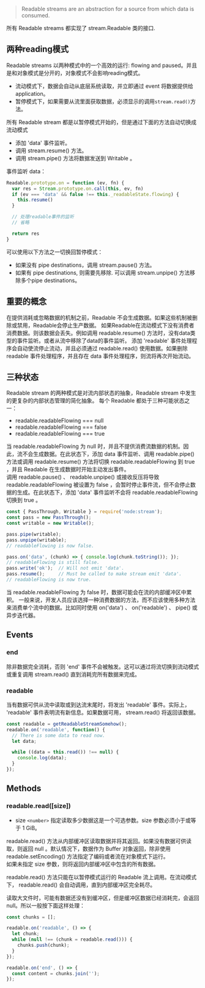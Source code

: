 > Readable streams are an abstraction for a source from which data is consumed.



所有 Readable streams 都实现了 stream.Readable 类的接口.



## 两种reading模式



Readable streams 以两种模式中的一个高效的运行: flowing and paused。并且是和对象模式是分开的，对象模式不会影响reading模式。

- 流动模式下，数据会自动从底层系统读取，并立即通过 event 将数据提供给application。
- 暂停模式下，如果需要从流里面获取数据，必须显示的调用`stream.read()`方法。

所有 Readable stream 都是以暂停模式开始的，但是通过下面的方法自动切换成流动模式

- 添加 'data' 事件监听。
- 调用 stream.resume() 方法。
- 调用 stream.pipe() 方法将数据发送到 Writable 。

事件监听 data：

```javascript
Readable.prototype.on = function (ev, fn) {
  var res = Stream.prototype.on.call(this, ev, fn)
  if (ev === 'data' && false !== this._readableState.flowing) {
    this.resume()
  }

  // 处理readable事件的监听
  // 省略

  return res
}
```

可以使用以下方法之一切换回暂停模式：

- 如果没有 pipe destinations，调用 stream.pause() 方法。
- 如果有 pipe destinations, 则需要先移除. 可以调用 stream.unpipe() 方法移除多个pipe destinations。

## 重要的概念



在提供消耗或忽略数据的机制之前，Readable 不会生成数据。如果这些机制被删除或禁用，Readable会停止生产数据。
如果Readable在流动模式下没有消费者消费数据。则该数据会丢失。例如调用 readable.resume() 方法时，没有data类型的事件监听。或者从流中移除了data的事件监听。
添加 'readable' 事件处理程序会自动使流停止流动，并且必须通过 readable.read() 使用数据。如果删除 readable 事件处理程序，并且存在 data 事件处理程序，则流将再次开始流动。

## 三种状态



Readable stream 的两种模式是对流内部状态的抽象，Readable stream 中发生的更复杂的内部状态管理的简化抽象。
每个 Readable 都处于三种可能状态之一：

- readable.readableFlowing === null
- readable.readableFlowing === false
- readable.readableFlowing === true

当 readable.readableFlowing 为 null 时，并且不提供消费流数据的机制。因此，流不会生成数据。在此状态下，添加 data 事件监听、调用 readable.pipe() 方法或调用 readable.resume() 方法将切换 readable.readableFlowing 到 true ，并且 Readable 在生成数据时开始主动发出事件。  
调用 readable.pause() 、 readable.unpipe() 或接收反压将导致 readable.readableFlowing 被设置为 false ，会暂时停止事件流，但不会停止数据的生成。在此状态下，添加 'data' 事件监听不会将 readable.readableFlowing 切换到 true 。

```javascript
const { PassThrough, Writable } = require('node:stream');
const pass = new PassThrough();
const writable = new Writable();

pass.pipe(writable);
pass.unpipe(writable);
// readableFlowing is now false.

pass.on('data', (chunk) => { console.log(chunk.toString()); });
// readableFlowing is still false.
pass.write('ok');  // Will not emit 'data'.
pass.resume();     // Must be called to make stream emit 'data'.
// readableFlowing is now true. 
```

当 readable.readableFlowing 为 false 时，数据可能会在流的内部缓冲区中累积。
一般来说，开发人员应该选择一种消费数据的方法，而不应该使用多种方法来消费单个流中的数据。比如同时使用 on('data') 、 on('readable') 、 pipe() 或异步迭代器。

## Events



### end

除非数据完全消耗，否则 'end' 事件不会被触发。这可以通过将流切换到流动模式或重复调用 stream.read() 直到消耗完所有数据来完成。

### readable

当有数据可供从流中读取或到达流末尾时，将发出 'readable' 事件。实际上， 'readable' 事件表明流有新信息。如果数据可用， stream.read() 将返回该数据。

```javascript
const readable = getReadableStreamSomehow();
readable.on('readable', function() {
  // There is some data to read now.
  let data;

  while ((data = this.read()) !== null) {
    console.log(data);
  }
}); 
```

## Methods



### readable.read([size])

- size `<number>` 指定读取多少数据这是一个可选参数。size 参数必须小于或等于 1 GiB。

readable.read() 方法从内部缓冲区读取数据并将其返回。如果没有数据可供读取，则返回 null 。默认情况下，数据作为 Buffer 对象返回，除非使用 readable.setEncoding() 方法指定了编码或者流在对象模式下运行。  
如果未指定 size 参数，则将返回内部缓冲区中包含的所有数据。

readable.read() 方法只能在以暂停模式运行的 Readable 流上调用。在流动模式下， readable.read() 会自动调用，直到内部缓冲区完全耗尽。

读取大文件时，可能有数据还没有到缓冲区，但是缓冲区数据已经消耗完，会返回null。所以一般按下面这样处理：

```javascript
const chunks = [];

readable.on('readable', () => {
  let chunk;
  while (null !== (chunk = readable.read())) {
    chunks.push(chunk);
  }
});

readable.on('end', () => {
  const content = chunks.join('');
}); 
```
